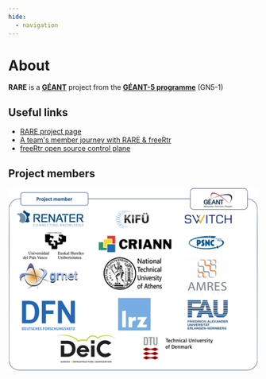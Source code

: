 ```yaml
---
hide:
  - navigation
---
```


# **About**

**RARE** is a **[GÉANT](https://www.geant.org)** project from the **[GÉANT-5 programme](https://geant.org/projects/)** (GN5-1)

## Useful links

- [RARE project page](https://wiki.geant.org/display/RARE/Home)
- [A team's member journey with RARE & freeRtr](https://wiki.geant.org/pages/viewrecentblogposts.action?key=RARE)
- [freeRtr open source control plane](https://github.com/rare-freertr/freeRtr)

## Project members
![rare-members](img/rare-member.png)

